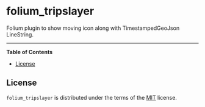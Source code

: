 # folium_tripslayer

Folium plugin to show moving icon along with TimestampedGeoJson LineString.

-----

**Table of Contents**

- [License](#license)

## License

`folium_tripslayer` is distributed under the terms of the [MIT](https://spdx.org/licenses/MIT.html) license.
